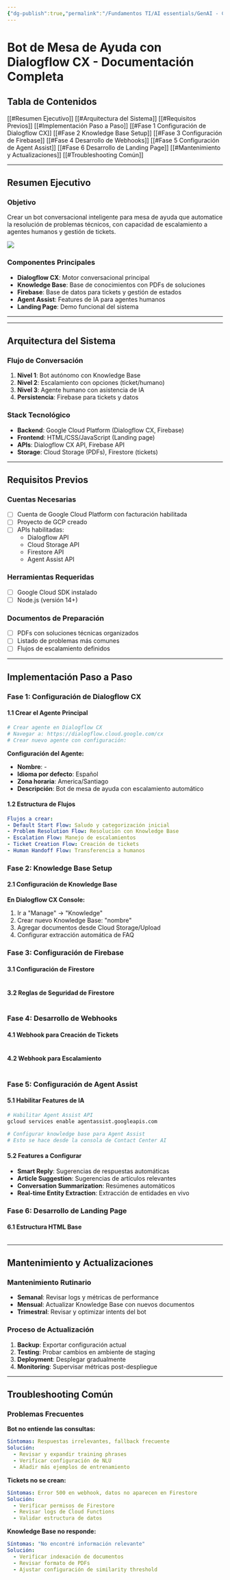 ```yaml
---
{"dg-publish":true,"permalink":"/Fundamentos TI/AI essentials/GenAI - CCAI/Documentación/"}
---
```



# Bot de Mesa de Ayuda con Dialogflow CX - Documentación Completa

## Tabla de Contenidos

[[#Resumen Ejecutivo]]
[[#Arquitectura del Sistema]]
[[#Requisitos Previos]]
[[#Implementación Paso a Paso]]
	[[#Fase 1 Configuración de Dialogflow CX]]
	[[#Fase 2 Knowledge Base Setup]]
	[[#Fase 3 Configuración de Firebase]]
	[[#Fase 4 Desarrollo de Webhooks]]
	[[#Fase 5 Configuración de Agent Assist]]
	[[#Fase 6 Desarrollo de Landing Page]]
[[#Mantenimiento y Actualizaciones]]
[[#Troubleshooting Común]]

---
## Resumen Ejecutivo

### Objetivo
Crear un bot conversacional inteligente para mesa de ayuda que automatice la resolución de problemas técnicos, con capacidad de escalamiento a agentes humanos y gestión de tickets.

![](https://i.imgur.com/fxK0IY3.png)

### Componentes Principales

- **Dialogflow CX**: Motor conversacional principal
- **Knowledge Base**: Base de conocimientos con PDFs de soluciones
- **Firebase**: Base de datos para tickets y gestión de estados
- **Agent Assist**: Features de IA para agentes humanos
- **Landing Page**: Demo funcional del sistema
---
---
## Arquitectura del Sistema

### Flujo de Conversación

1. **Nivel 1**: Bot autónomo con Knowledge Base
2. **Nivel 2**: Escalamiento con opciones (ticket/humano)
3. **Nivel 3**: Agente humano con asistencia de IA
4. **Persistencia**: Firebase para tickets y datos

### Stack Tecnológico

- **Backend**: Google Cloud Platform (Dialogflow CX, Firebase)
- **Frontend**: HTML/CSS/JavaScript (Landing page)
- **APIs**: Dialogflow CX API, Firebase API
- **Storage**: Cloud Storage (PDFs), Firestore (tickets)

---
## Requisitos Previos

### Cuentas Necesarias

- [ ] Cuenta de Google Cloud Platform con facturación habilitada
- [ ] Proyecto de GCP creado
- [ ] APIs habilitadas:
    - Dialogflow API
    - Cloud Storage API
    - Firestore API
    - Agent Assist API

### Herramientas Requeridas

- [ ] Google Cloud SDK instalado
- [ ] Node.js (versión 14+)

### Documentos de Preparación

- [ ] PDFs con soluciones técnicas organizados
- [ ] Listado de problemas más comunes
- [ ] Flujos de escalamiento definidos

---
## Implementación Paso a Paso

### Fase 1: Configuración de Dialogflow CX

#### 1.1 Crear el Agente Principal

```bash
# Crear agente en Dialogflow CX
# Navegar a: https://dialogflow.cloud.google.com/cx
# Crear nuevo agente con configuración:
```

**Configuración del Agente:**

- **Nombre**: -
- **Idioma por defecto**: Español
- **Zona horaria**: America/Santiago
- **Descripción**: Bot de mesa de ayuda con escalamiento automático

#### 1.2 Estructura de Flujos

```yaml
Flujos a crear:
- Default Start Flow: Saludo y categorización inicial
- Problem Resolution Flow: Resolución con Knowledge Base
- Escalation Flow: Manejo de escalamientos
- Ticket Creation Flow: Creación de tickets
- Human Handoff Flow: Transferencia a humanos
```

### Fase 2: Knowledge Base Setup

#### 2.1 Configuración de Knowledge Base

**En Dialogflow CX Console:**

1. Ir a "Manage" → "Knowledge"
2. Crear nuevo Knowledge Base: "nombre"
3. Agregar documentos desde Cloud Storage/Upload
4. Configurar extracción automática de FAQ

### Fase 3: Configuración de Firebase

#### 3.1 Configuración de Firestore

```javascript
```

#### 3.2 Reglas de Seguridad de Firestore

```javascript

```

### Fase 4: Desarrollo de Webhooks

#### 4.1 Webhook para Creación de Tickets

```javascript
```

#### 4.2 Webhook para Escalamiento

```javascript
```

### Fase 5: Configuración de Agent Assist

#### 5.1 Habilitar Features de IA

```bash
# Habilitar Agent Assist API
gcloud services enable agentassist.googleapis.com

# Configurar knowledge base para Agent Assist
# Esto se hace desde la consola de Contact Center AI
```

#### 5.2 Features a Configurar

- **Smart Reply**: Sugerencias de respuestas automáticas
- **Article Suggestion**: Sugerencias de artículos relevantes
- **Conversation Summarization**: Resúmenes automáticos
- **Real-time Entity Extraction**: Extracción de entidades en vivo

### Fase 6: Desarrollo de Landing Page

#### 6.1 Estructura HTML Base

```html
```
---
## Mantenimiento y Actualizaciones

### Mantenimiento Rutinario

- **Semanal**: Revisar logs y métricas de performance
- **Mensual**: Actualizar Knowledge Base con nuevos documentos
- **Trimestral**: Revisar y optimizar intents del bot

### Proceso de Actualización

1. **Backup**: Exportar configuración actual
2. **Testing**: Probar cambios en ambiente de staging
3. **Deployment**: Desplegar gradualmente
4. **Monitoring**: Supervisar métricas post-despliegue

---
## Troubleshooting Común

### Problemas Frecuentes

**Bot no entiende las consultas:**

```yaml
Síntomas: Respuestas irrelevantes, fallback frecuente
Solución:
  - Revisar y expandir training phrases
  - Verificar configuración de NLU
  - Añadir más ejemplos de entrenamiento
```

**Tickets no se crean:**

```yaml
Síntomas: Error 500 en webhook, datos no aparecen en Firestore
Solución:
  - Verificar permisos de Firestore
  - Revisar logs de Cloud Functions
  - Validar estructura de datos
```

**Knowledge Base no responde:**

```yaml
Síntomas: "No encontré información relevante"
Solución:
  - Verificar indexación de documentos
  - Revisar formato de PDFs
  - Ajustar configuración de similarity threshold
```